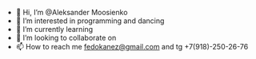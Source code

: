 - 👋 Hi, I’m @Aleksander Moosienko
- 👀 I’m interested in programming and dancing
- 🌱 I’m currently learning 
- 💞️ I’m looking to collaborate on 
- 📫 How to reach me fedokanez@gmail.com and tg +7(918)-250-26-76

<!---
AleksanderMoosieno/AleksanderMoosieno is a ✨ special ✨ repository because its `README.md` (this file) appears on your GitHub profile.
You can click the Preview link to take a look at your changes.
--->
